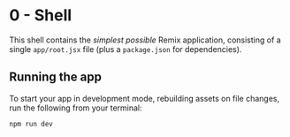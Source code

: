 # 0 - Shell

This shell contains the _simplest possible_ Remix application, consisting of a single `app/root.jsx` file (plus a `package.json` for dependencies).

## Running the app

To start your app in development mode, rebuilding assets on file changes, run the following from your terminal:

```sh
npm run dev
```
